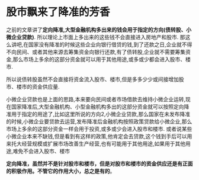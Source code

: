 # 股市飘来了降准的芳香

之前的文章讲了**定向降准,大型金融机构多出来的钱会用于指定的方向(债转股、小微企业贷款)**. 所以理论上市面上多出来的这些钱不会直接进入房地产和股市. 那这么讲吧,在国家没有降准的时候这些企业向银行借贷的钱,到了还款之日,企业就不得不向民间、或者其他来源去筹集资金向银行还款,有了债转股,企业就不需要筹集资金,那么市场上多余的这部分资金就可以用于其他用途,或多或少都会进入股市、楼市.

所以说债转股虽然不会直接将资金流入股市、楼市,但是多多少少或间接增加股市、楼市的资金供应量.

小微企业贷款也是上面的思路,本来要向民间或者市场借款去维持小微企业运转,现在国家降准后,大型金融机构、小型金融机构多出的这部分资金就可以按照定向降准用于指定的用途了,比如这里所说的方向2,小微企业贷款,那么国家在未发布降准的时候,小微企业要贷款去运营,发布降准后金融机构按照政策贷款给小微企业,那么市场上多余的这部分资金一样会用于投资,或多或少会进入股市和楼市.
或者说某些小微企业本来不缺钱,但是看到有这样的政策,他肯定会去贷款,这个钱到手后可以用来托大经营规模或扩展市场改善生产经营,也有可能用于其他用途,如果用于其他用途,难免不会进入股市、楼市

**定向降准，虽然并不是针对股市和楼市，但是对股市和楼市的资金供应还是有正面的积极作用。不管它的作用大小，总之是有的**。